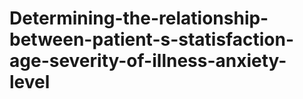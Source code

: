 # Determining-the-relationship-between-patient-s-statisfaction-age-severity-of-illness-anxiety-level